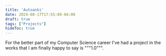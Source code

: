 ```yaml
---
title: 'Autoanki'
date: 2024-08-17T17:55:09-04:00
draft: true
tags: ["Projects"]
hideToc: true
---
```



For the better part of my Computer Science career I've had a project in the works that I am finally happy to say is \"\"\"1.0\"\"\".

